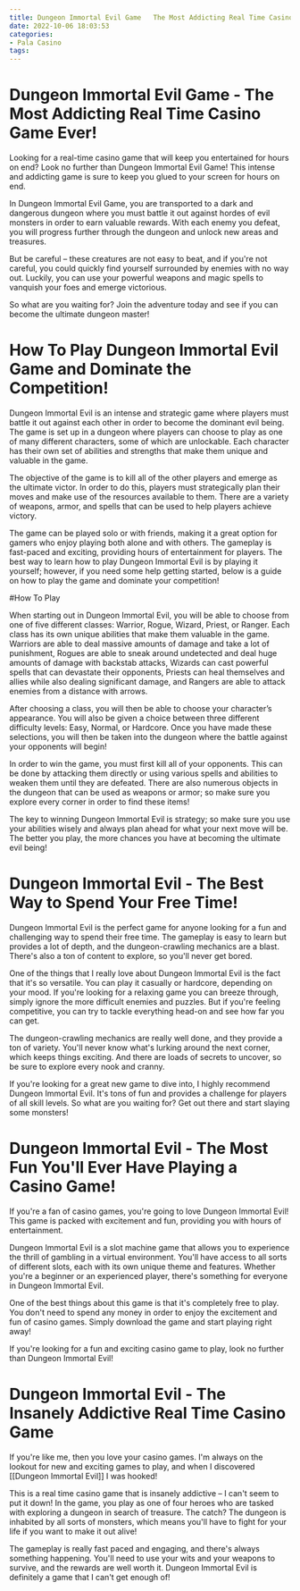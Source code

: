 ```yaml
---
title: Dungeon Immortal Evil Game   The Most Addicting Real Time Casino Game Ever!
date: 2022-10-06 18:03:53
categories:
- Pala Casino
tags:
---
```



#  Dungeon Immortal Evil Game - The Most Addicting Real Time Casino Game Ever!

Looking for a real-time casino game that will keep you entertained for hours on end? Look no further than Dungeon Immortal Evil Game! This intense and addicting game is sure to keep you glued to your screen for hours on end.

In Dungeon Immortal Evil Game, you are transported to a dark and dangerous dungeon where you must battle it out against hordes of evil monsters in order to earn valuable rewards. With each enemy you defeat, you will progress further through the dungeon and unlock new areas and treasures.

But be careful – these creatures are not easy to beat, and if you're not careful, you could quickly find yourself surrounded by enemies with no way out. Luckily, you can use your powerful weapons and magic spells to vanquish your foes and emerge victorious.

So what are you waiting for? Join the adventure today and see if you can become the ultimate dungeon master!

#  How To Play Dungeon Immortal Evil Game and Dominate the Competition!

Dungeon Immortal Evil is an intense and strategic game where players must battle it out against each other in order to become the dominant evil being. The game is set up in a dungeon where players can choose to play as one of many different characters, some of which are unlockable. Each character has their own set of abilities and strengths that make them unique and valuable in the game.

The objective of the game is to kill all of the other players and emerge as the ultimate victor. In order to do this, players must strategically plan their moves and make use of the resources available to them. There are a variety of weapons, armor, and spells that can be used to help players achieve victory.

The game can be played solo or with friends, making it a great option for gamers who enjoy playing both alone and with others. The gameplay is fast-paced and exciting, providing hours of entertainment for players. The best way to learn how to play Dungeon Immortal Evil is by playing it yourself; however, if you need some help getting started, below is a guide on how to play the game and dominate your competition!

#How To Play

When starting out in Dungeon Immortal Evil, you will be able to choose from one of five different classes: Warrior, Rogue, Wizard, Priest, or Ranger. Each class has its own unique abilities that make them valuable in the game. Warriors are able to deal massive amounts of damage and take a lot of punishment, Rogues are able to sneak around undetected and deal huge amounts of damage with backstab attacks, Wizards can cast powerful spells that can devastate their opponents, Priests can heal themselves and allies while also dealing significant damage, and Rangers are able to attack enemies from a distance with arrows.

After choosing a class, you will then be able to choose your character’s appearance. You will also be given a choice between three different difficulty levels: Easy, Normal, or Hardcore. Once you have made these selections, you will then be taken into the dungeon where the battle against your opponents will begin!

In order to win the game, you must first kill all of your opponents. This can be done by attacking them directly or using various spells and abilities to weaken them until they are defeated. There are also numerous objects in the dungeon that can be used as weapons or armor; so make sure you explore every corner in order to find these items!

The key to winning Dungeon Immortal Evil is strategy; so make sure you use your abilities wisely and always plan ahead for what your next move will be. The better you play, the more chances you have at becoming the ultimate evil being!

#  Dungeon Immortal Evil - The Best Way to Spend Your Free Time!

Dungeon Immortal Evil is the perfect game for anyone looking for a fun and challenging way to spend their free time. The gameplay is easy to learn but provides a lot of depth, and the dungeon-crawling mechanics are a blast. There's also a ton of content to explore, so you'll never get bored.

One of the things that I really love about Dungeon Immortal Evil is the fact that it's so versatile. You can play it casually or hardcore, depending on your mood. If you're looking for a relaxing game you can breeze through, simply ignore the more difficult enemies and puzzles. But if you're feeling competitive, you can try to tackle everything head-on and see how far you can get.

The dungeon-crawling mechanics are really well done, and they provide a ton of variety. You'll never know what's lurking around the next corner, which keeps things exciting. And there are loads of secrets to uncover, so be sure to explore every nook and cranny.

If you're looking for a great new game to dive into, I highly recommend Dungeon Immortal Evil. It's tons of fun and provides a challenge for players of all skill levels. So what are you waiting for? Get out there and start slaying some monsters!

#  Dungeon Immortal Evil - The Most Fun You'll Ever Have Playing a Casino Game!

If you're a fan of casino games, you're going to love Dungeon Immortal Evil! This game is packed with excitement and fun, providing you with hours of entertainment.

Dungeon Immortal Evil is a slot machine game that allows you to experience the thrill of gambling in a virtual environment. You'll have access to all sorts of different slots, each with its own unique theme and features. Whether you're a beginner or an experienced player, there's something for everyone in Dungeon Immortal Evil.

One of the best things about this game is that it's completely free to play. You don't need to spend any money in order to enjoy the excitement and fun of casino games. Simply download the game and start playing right away!

If you're looking for a fun and exciting casino game to play, look no further than Dungeon Immortal Evil!

#  Dungeon Immortal Evil - The Insanely Addictive Real Time Casino Game

If you're like me, then you love your casino games. I'm always on the lookout for new and exciting games to play, and when I discovered [[Dungeon Immortal Evil]] I was hooked!

This is a real time casino game that is insanely addictive – I can't seem to put it down! In the game, you play as one of four heroes who are tasked with exploring a dungeon in search of treasure. The catch? The dungeon is inhabited by all sorts of monsters, which means you'll have to fight for your life if you want to make it out alive!

The gameplay is really fast paced and engaging, and there's always something happening. You'll need to use your wits and your weapons to survive, and the rewards are well worth it. Dungeon Immortal Evil is definitely a game that I can't get enough of!